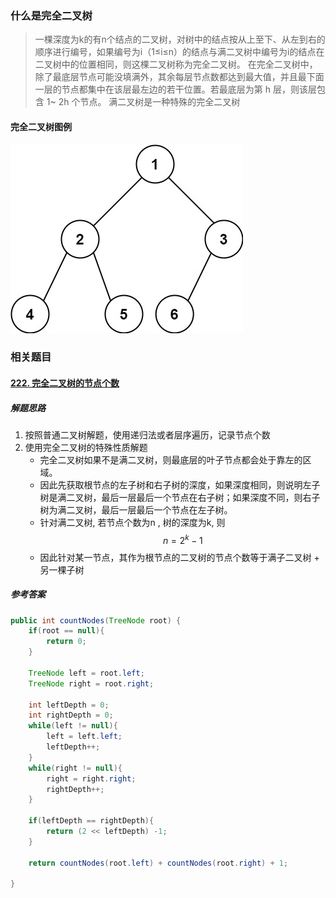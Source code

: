 ### 什么是完全二叉树
> 一棵深度为k的有n个结点的二叉树，对树中的结点按从上至下、从左到右的顺序进行编号，如果编号为i（1≤i≤n）的结点与满二叉树中编号为i的结点在二叉树中的位置相同，则这棵二叉树称为完全二叉树。
> 在完全二叉树中，除了最底层节点可能没填满外，其余每层节点数都达到最大值，并且最下面一层的节点都集中在该层最左边的若干位置。若最底层为第 h 层，则该层包含 1~ 2h 个节点。
> 满二叉树是一种特殊的完全二叉树
#### 完全二叉树图例
![完全二叉树](../%E5%9B%BE%E4%BE%8B/completeTree.jpg)



### 相关题目
#### [222. 完全二叉树的节点个数](https://leetcode.cn/problems/count-complete-tree-nodes/)
##### 解题思路
1. 按照普通二叉树解题，使用递归法或者层序遍历，记录节点个数
2. 使用完全二叉树的特殊性质解题
   + 完全二叉树如果不是满二叉树，则最底层的叶子节点都会处于靠左的区域。
   + 因此先获取根节点的左子树和右子树的深度，如果深度相同，则说明左子树是满二叉树，最后一层最后一个节点在右子树；如果深度不同，则右子树为满二叉树，最后一层最后一个节点在左子树。
   + 针对满二叉树, 若节点个数为n , 树的深度为k, 则$$ n = 2^k - 1 $$
   + 因此针对某一节点，其作为根节点的二叉树的节点个数等于满子二叉树 + 另一棵子树
##### 参考答案
``` Java
public int countNodes(TreeNode root) {
    if(root == null){
        return 0;
    }

    TreeNode left = root.left;
    TreeNode right = root.right;

    int leftDepth = 0;
    int rightDepth = 0;
    while(left != null){
        left = left.left;
        leftDepth++;
    }
    while(right != null){
        right = right.right;
        rightDepth++;
    }

    if(leftDepth == rightDepth){
        return (2 << leftDepth) -1;
    }

    return countNodes(root.left) + countNodes(root.right) + 1;

}
```



